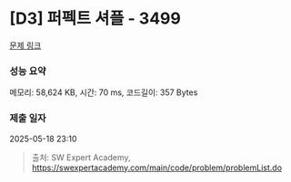 # [D3] 퍼펙트 셔플 - 3499 

[문제 링크](https://swexpertacademy.com/main/code/problem/problemDetail.do?contestProbId=AWGsRbk6AQIDFAVW) 

### 성능 요약

메모리: 58,624 KB, 시간: 70 ms, 코드길이: 357 Bytes

### 제출 일자

2025-05-18 23:10



> 출처: SW Expert Academy, https://swexpertacademy.com/main/code/problem/problemList.do